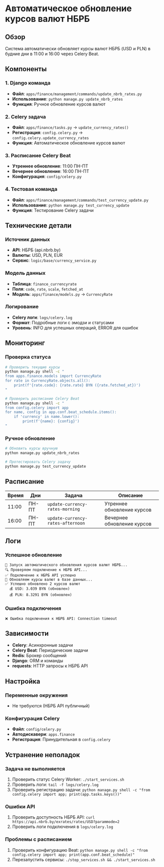 # Автоматическое обновление курсов валют НБРБ

## Обзор

Система автоматически обновляет курсы валют НБРБ (USD и PLN) в будние дни в 11:00 и 16:00 через Celery Beat.

## Компоненты

### 1. Django команда
- **Файл**: `apps/finance/management/commands/update_nbrb_rates.py`
- **Использование**: `python manage.py update_nbrb_rates`
- **Функция**: Ручное обновление курсов валют

### 2. Celery задача
- **Файл**: `apps/finance/tasks.py` → `update_currency_rates()`
- **Регистрация**: `config.celery.py` → `config.celery.update_currency_rates`
- **Функция**: Автоматическое обновление курсов валют

### 3. Расписание Celery Beat
- **Утреннее обновление**: 11:00 ПН-ПТ
- **Вечернее обновление**: 16:00 ПН-ПТ
- **Конфигурация**: `config/celery.py`

### 4. Тестовая команда
- **Файл**: `apps/finance/management/commands/test_currency_update.py`
- **Использование**: `python manage.py test_currency_update`
- **Функция**: Тестирование Celery задачи

## Технические детали

### Источник данных
- **API**: НБРБ (api.nbrb.by)
- **Валюты**: USD, PLN, EUR
- **Сервис**: `logic/base/currency_service.py`

### Модель данных
- **Таблица**: `finance_currencyrate`
- **Поля**: `code`, `rate`, `scale`, `fetched_at`
- **Модель**: `apps/finance/models.py` → `CurrencyRate`

### Логирование
- **Celery логи**: `logs/celery.log`
- **Формат**: Подробные логи с эмодзи и статусами
- **Уровень**: INFO для успешных операций, ERROR для ошибок

## Мониторинг

### Проверка статуса
```bash
# Проверить текущие курсы
python manage.py shell -c "
from apps.finance.models import CurrencyRate
for rate in CurrencyRate.objects.all():
    print(f'{rate.code}: {rate.rate} BYN ({rate.fetched_at})')
"

# Проверить расписание Celery Beat
python manage.py shell -c "
from config.celery import app
for name, config in app.conf.beat_schedule.items():
    if 'currency' in name.lower():
        print(f'{name}: {config}')
"
```

### Ручное обновление
```bash
# Обновить курсы вручную
python manage.py update_nbrb_rates

# Протестировать Celery задачу
python manage.py test_currency_update
```

## Расписание

| Время | Дни | Задача | Описание |
|-------|-----|--------|----------|
| 11:00 | ПН-ПТ | `update-currency-rates-morning` | Утреннее обновление курсов |
| 16:00 | ПН-ПТ | `update-currency-rates-afternoon` | Вечернее обновление курсов |

## Логи

### Успешное обновление
```
🔄 Запуск автоматического обновления курсов валют НБРБ...
🔍 Проверяем подключение к НБРБ API...
✅ Подключение к НБРБ API успешно
💱 Обновляем курсы валют в базе данных...
✅ Успешно обновлено 2 курсов валют
  💰 USD: 3.039 BYN (обновлен)
  💰 PLN: 8.3291 BYN (обновлен)
```

### Ошибка подключения
```
❌ Ошибка подключения к НБРБ API: Connection timeout
```

## Зависимости

- **Celery**: Асинхронные задачи
- **Celery Beat**: Периодические задачи
- **Redis**: Брокер сообщений
- **Django**: ORM и команды
- **requests**: HTTP запросы к НБРБ API

## Настройка

### Переменные окружения
- Не требуются (НБРБ API публичный)

### Конфигурация Celery
- **Файл**: `config/celery.py`
- **Автодискавери**: `apps.finance`
- **Регистрация**: Принудительная в `config.celery`

## Устранение неполадок

### Задача не выполняется
1. Проверить статус Celery Worker: `./start_services.sh`
2. Проверить логи: `tail -f logs/celery.log`
3. Проверить регистрацию задачи: `python manage.py shell -c "from config.celery import app; print(app.tasks.keys())"`

### Ошибки API
1. Проверить доступность НБРБ API: `curl https://api.nbrb.by/exrates/rates/USD?parammode=2`
2. Проверить логи подключения в `logs/celery.log`

### Проблемы с расписанием
1. Проверить конфигурацию Beat: `python manage.py shell -c "from config.celery import app; print(app.conf.beat_schedule)"`
2. Перезапустить сервисы: `./stop_services.sh && ./start_services.sh`
